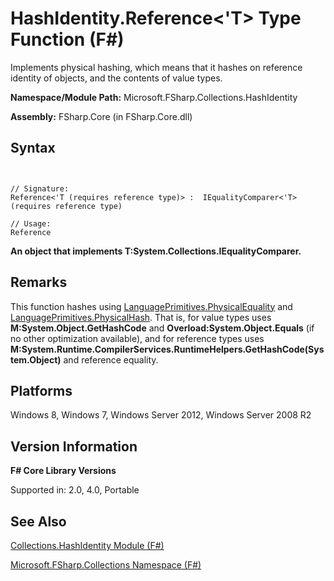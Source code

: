 # HashIdentity.Reference<'T> Type Function (F#)

Implements physical hashing, which means that it hashes on reference identity of objects, and the contents of value types.

**Namespace/Module Path:** Microsoft.FSharp.Collections.HashIdentity

**Assembly:** FSharp.Core (in FSharp.Core.dll)


## Syntax


```


// Signature:
Reference<'T (requires reference type)> :  IEqualityComparer<'T> (requires reference type)

// Usage:
Reference

```


**An object that implements T:System.Collections.IEqualityComparer.**
## Remarks
This function hashes using [LanguagePrimitives.PhysicalEquality](http://msdn.microsoft.com/en-us/library/1783ed93-63f4-4936-832f-4bf0db6e3586) and [LanguagePrimitives.PhysicalHash](http://msdn.microsoft.com/en-us/library/8c93ad8b-70d2-4035-9961-ba0f84d9458b). That is, for value types uses **M:System.Object.GetHashCode** and **Overload:System.Object.Equals** (if no other optimization available), and for reference types uses **M:System.Runtime.CompilerServices.RuntimeHelpers.GetHashCode(System.Object)** and reference equality.


## Platforms
Windows 8, Windows 7, Windows Server 2012, Windows Server 2008 R2


## Version Information
**F# Core Library Versions**

Supported in: 2.0, 4.0, Portable


## See Also
[Collections.HashIdentity Module &#40;F&#35;&#41;](Collections.HashIdentity+Module+%28FSharp%29.md)

[Microsoft.FSharp.Collections Namespace &#40;F&#35;&#41;](Microsoft.FSharp.Collections+Namespace+%28FSharp%29.md)

